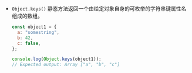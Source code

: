 - `Object.keys()` 静态方法返回一个由给定对象自身的可枚举的字符串键属性名组成的数组。

  ```js
  const object1 = {
    a: "somestring",
    b: 42,
    c: false,
  };

  console.log(Object.keys(object1));
  // Expected output: Array ["a", "b", "c"]
  ```
